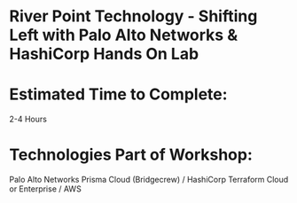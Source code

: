 # River Point Technology - Shifting Left with Palo Alto Networks & HashiCorp Hands On Lab

# Estimated Time to Complete:
2-4 Hours

# Technologies Part of Workshop:
Palo Alto Networks Prisma Cloud (Bridgecrew) / HashiCorp Terraform Cloud or Enterprise / AWS
